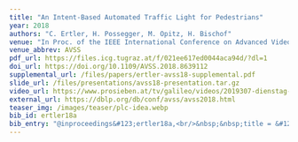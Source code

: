 ```yaml
---
title: "An Intent-Based Automated Traffic Light for Pedestrians"
year: 2018
authors: "C. Ertler, H. Possegger, M. Opitz, H. Bischof"
venue: "In Proc. of the IEEE International Conference on Advanced Video and Signal-Based Surveillance"
venue_abbrev: AVSS
pdf_url: https://files.icg.tugraz.at/f/021ee617ed0044aca94d/?dl=1
doi_url: https://doi.org/10.1109/AVSS.2018.8639112
supplemental_url: /files/papers/ertler-avss18-supplemental.pdf
slide_url: /files/presentations/avss18-presentation.tar.gz
video_url: https://www.prosieben.at/tv/galileo/videos/2019307-dienstag-die-versteckten-inseln-von-new-york-ganze-folge
external_url: https://dblp.org/db/conf/avss/avss2018.html
teaser_img: /images/teaser/plc-idea.webp
bib_id: ertler18a
bib_entry: "@inproceedings&#123;ertler18a,<br/>&nbsp;&nbsp;title = &#123;&#123;An Intent-Based Automated Traffic Light for Pedestrians&#125;&#125;,<br/>&nbsp;&nbsp;author = &#123;Ertler, Christian and Possegger, Horst and Opitz, Michael and Bischof, Horst&#125;,<br/>&nbsp;&nbsp;booktitle = &#123;Proc. of the IEEE International Conference on Advanced Video and Signal-Based Surveillance (AVSS)&#125;,<br/>&nbsp;&nbsp;year = &#123;2018&#125;<br/>&#125;"
---
```

